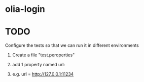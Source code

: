 # olia-login


# TODO
Configure the tests so that we can run it in different environments

1. Create a file "test.peroperties"
2. add 1 property named url: 

3. e.g. url = http://127.0.0.1:11234